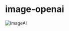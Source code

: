 # image-openai

![ImageAI](https://user-images.githubusercontent.com/68139593/209188663-935d19e8-5d64-47f8-8ad3-3ebb752e1a1f.jpg)
